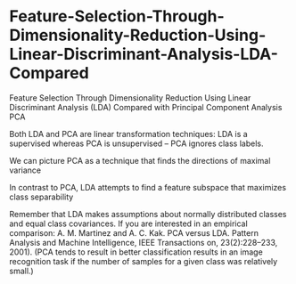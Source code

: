 # Feature-Selection-Through-Dimensionality-Reduction-Using-Linear-Discriminant-Analysis-LDA-Compared
Feature Selection Through Dimensionality Reduction Using Linear Discriminant Analysis (LDA) Compared with Principal Component Analysis PCA

Both LDA and PCA are linear transformation techniques: LDA is a supervised whereas PCA is unsupervised – PCA ignores class labels.

We can picture PCA as a technique that finds the directions of maximal variance

In contrast to PCA, LDA attempts to find a feature subspace that maximizes class separability

Remember that LDA makes assumptions about normally distributed classes and equal class covariances. If you are interested in an empirical comparison: A. M. Martinez and A. C. Kak. PCA versus LDA. Pattern Analysis and Machine Intelligence, IEEE Transactions on, 23(2):228–233, 2001). (PCA tends to result in better classification results in an image recognition task if the number of samples for a given class was relatively small.)
